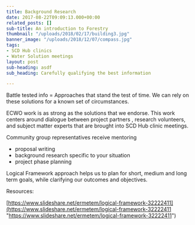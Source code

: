 ```yaml
---
title: Background Research
date: 2017-08-22T09:09:13.000+00:00
related_posts: []
sub-title: An introduction to Forestry
thumbnail: "/uploads/2018/02/17/building3.jpg"
banner_image: "/uploads/2018/12/07/compass.jpg"
tags:
- SCD Hub clinics
- Water Solution meetings
layout: post
sub-heading: asdf
sub_heading: Carefully qualifying the best information

---
```

Battle tested info = Approaches that stand the test of time. We can rely on these solutions for a known set of circumstances.

ECWO work is as strong as the solutions that we endorse.  This work centers around dialogue between project partners , research volunteers, and subject matter experts that are brought into SCD Hub clinic meetings.

Community group representatives receive mentoring

* proposal writing
* background research specific to your situation
* project phase planning

Logical Framework approach helps us to plan for short, medium and long term goals, while clarifying our outcomes and objectives.

Resources:

[https://www.slideshare.net/ermetem/logical-framework-32222411](https://www.slideshare.net/ermetem/logical-framework-32222411 "https://www.slideshare.net/ermetem/logical-framework-32222411")